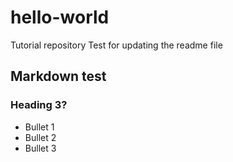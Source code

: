 # hello-world
Tutorial repository
Test for updating the readme file
## Markdown test
### Heading 3?
* Bullet 1
* Bullet 2
* Bullet 3
